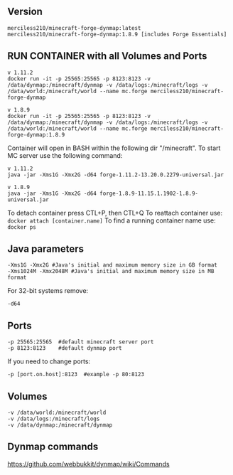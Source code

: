 ## Version
```
merciless210/minecraft-forge-dynmap:latest
merciless210/minecraft-forge-dynmap:1.8.9 [includes Forge Essentials]
```

## RUN CONTAINER with all Volumes and Ports 
```
v 1.11.2
docker run -it -p 25565:25565 -p 8123:8123 -v /data/dynmap:/minecraft/dynmap -v /data/logs:/minecraft/logs -v /data/world:/minecraft/world --name mc.forge merciless210/minecraft-forge-dynmap
```

```
v 1.8.9
docker run -it -p 25565:25565 -p 8123:8123 -v /data/dynmap:/minecraft/dynmap -v /data/logs:/minecraft/logs -v /data/world:/minecraft/world --name mc.forge merciless210/minecraft-forge-dynmap:1.8.9
```

Container will open in BASH within the following dir "/minecraft". To start MC server use the following command:

```
v 1.11.2
java -jar -Xms1G -Xmx2G -d64 forge-1.11.2-13.20.0.2279-universal.jar
```

```
v 1.8.9
java -jar -Xms1G -Xmx2G -d64 forge-1.8.9-11.15.1.1902-1.8.9-universal.jar
```
To detach container press CTL+P, then CTL+Q
To reattach container use: ```docker attach [container.name]``` 
To find a running container name use: ```docker ps```

## Java parameters
```
-Xms1G -Xmx2G #Java's initial and maximum memory size in GB format
-Xms1024M -Xmx2048M #Java's initial and maximum memory size in MB format
```
For 32-bit systems remove:
```
-d64
```


## Ports
```
-p 25565:25565  #default minecraft server port
-p 8123:8123    #default dynmap port
```
If you need to change ports:
```
-p [port.on.host]:8123  #example -p 80:8123 
```

## Volumes
```
-v /data/world:/minecraft/world
-v /data/logs:/minecraft/logs
-v /data/dynmap:/minecraft/dynmap
```

## Dynmap commands
https://github.com/webbukkit/dynmap/wiki/Commands
